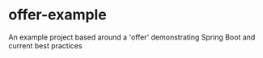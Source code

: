# offer-example
An example project based around a 'offer' demonstrating Spring Boot and current best practices
